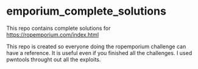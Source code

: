 # emporium_complete_solutions
This repo contains complete solutions for https://ropemporium.com/index.html

This repo is created so everyone doing the ropemporium challenge can have a reference. It is useful even if you finished all the challenges. I used pwntools throught out all the exploits.
